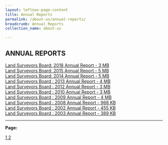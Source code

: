 ```yaml
---
layout: leftnav-page-content
title: Annual Reports
permalink: /about-us/annual-reports/
breadcrumb: Annual Reports
collection_name: about-us

---
```


ANNUAL REPORTS
---

[Land Surveyors Board: 2018 Annual Report - 3 MB](/files/LSBAnnualReport2018-Approved.pdf) <br>
[Land Surveyors Board: 2015 Annual Report - 5 MB](/files/LSBAnnualReport2015.pdf) <br>
[Land Surveyors Board: 2014 Annual Report - 5 MB](/files/LSBAnnualReport2014.pdf) <br>
[Land Surveyors Board : 2013 Annual Report - 4 MB](/files/LSBAnnualReport2013.pdf) <br>
[Land Surveyors Board : 2012 Annual Report - 3 MB](/files/LSBAnnualReport2012.pdf) <br>
[Land Surveyors Board : 2010 Annual Report - 3 MB](/files/LSBAnnualReport2010.pdf) <br>
[Land Surveyors Board : 2009 Annual Report - 4 MB](/files/LSBAnnualReport2009.pdf) <br>
[Land Surveyors Board : 2008 Annual Report - 968 KB](/files/LSBAnnualReport2008.pdf) <br>
[Land Surveyors Board : 2002 Annual Report - 455 KB](/files/LSBAnnualReport2002.pdf) <br>
[Land Surveyors Board : 2003 Annual Report - 389 KB](/files/LSBAnnualReport2003.pdf) <br>

---

**Page:**  

<div class="pagination">
    <a class="pagination disabled" href="#">1 </a>
    <a href="https://mlaw-lsb-staging.netlify.com/about-us/annual-reports-2/">2 </a>
 </div>
